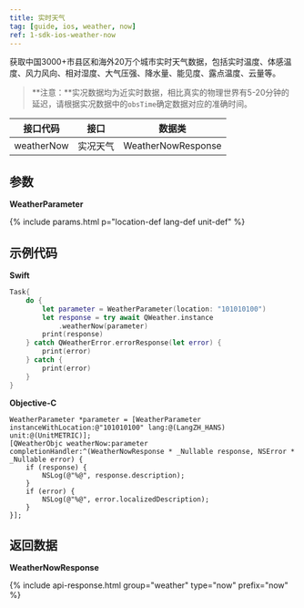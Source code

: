 ```yaml
---
title: 实时天气
tag: [guide, ios, weather, now]
ref: 1-sdk-ios-weather-now
---
```


获取中国3000+市县区和海外20万个城市实时天气数据，包括实时温度、体感温度、风力风向、相对湿度、大气压强、降水量、能见度、露点温度、云量等。

> **注意：**实况数据均为近实时数据，相比真实的物理世界有5-20分钟的延迟，请根据实况数据中的`obsTime`确定数据对应的准确时间。

| 接口代码      | 接口          | 数据类           |
| ------------ | ------------- | ---------------- |
| weatherNow  | 实况天气      | WeatherNowResponse |

## 参数

**WeatherParameter**

{% include params.html p="location-def lang-def unit-def" %}

## 示例代码

**Swift**

```swift
Task{
    do {
        let parameter = WeatherParameter(location: "101010100")
        let response = try await QWeather.instance
            .weatherNow(parameter)
        print(response)
    } catch QWeatherError.errorResponse(let error) {
        print(error)
    } catch {
        print(error)
    }
}
```

**Objective-C**

```objc
WeatherParameter *parameter = [WeatherParameter instanceWithLocation:@"101010100" lang:@(LangZH_HANS) unit:@(UnitMETRIC)];
[QWeatherObjc weatherNow:parameter completionHandler:^(WeatherNowResponse * _Nullable response, NSError * _Nullable error) {
    if (response) {
        NSLog(@"%@", response.description);
    }
    if (error) {
        NSLog(@"%@", error.localizedDescription);
    }
}];
```

## 返回数据

**WeatherNowResponse**

{% include api-response.html group="weather" type="now" prefix="now" %}
